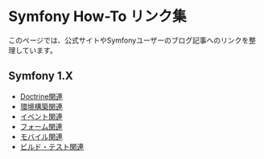 Symfony How-To リンク集
=======================

このページでは、公式サイトやSymfonyユーザーのブログ記事へのリンクを整理しています。

Symfony 1.X
-----------

- [Doctrine関連](doctrine)
- [環境構築関連](environment)
- [イベント関連](event)
- [フォーム関連](form)
- [モバイル関連](mobile)
- [ビルド・テスト関連](test)



